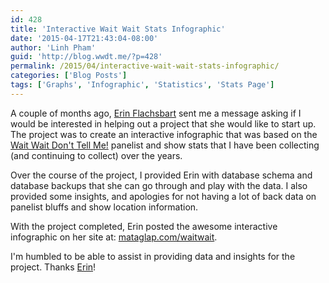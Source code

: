 ```yaml
---
id: 428
title: 'Interactive Wait Wait Stats Infographic'
date: '2015-04-17T21:43:04-08:00'
author: 'Linh Pham'
guid: 'http://blog.wwdt.me/?p=428'
permalink: /2015/04/interactive-wait-wait-stats-infographic/
categories: ['Blog Posts']
tags: ['Graphs', 'Infographic', 'Statistics', 'Stats Page']
---
```


A couple of months ago, [Erin Flachsbart](http://mataglap.com/) sent me a message asking if I would be interested in helping out a project that she would like to start up. The project was to create an interactive infographic that was based on the [Wait Wait Don't Tell Me!](http://waitwait.npr.org) panelist and show stats that I have been collecting (and continuing to collect) over the years.

Over the course of the project, I provided Erin with database schema and database backups that she can go through and play with the data. I also provided some insights, and apologies for not having a lot of back data on panelist bluffs and show location information.

With the project completed, Erin posted the awesome interactive infographic on her site at: [mataglap.com/waitwait](http://mataglap.com/wwdtm/).

I'm humbled to be able to assist in providing data and insights for the project. Thanks [Erin](https://bsky.app/profile/wardepartment.bsky.social)!
